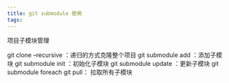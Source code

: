 ```yaml
---
title: git submodule 使用
tags:
---
```



项目子模块管理

git clone <repository> –recursive ：递归的方式克隆整个项目
git submodule add <repository> <path> ：添加子模块
git submodule init ：初始化子模块
git submodule update ：更新子模块
git submodule foreach git pull： 拉取所有子模块
